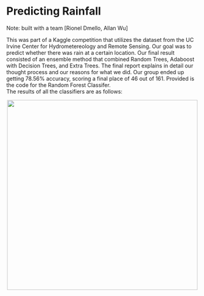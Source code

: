 # Predicting Rainfall
Note: built with a team [Rionel Dmello, Allan Wu]

This was part of a Kaggle competition that utilizes the dataset from the UC Irvine Center for Hydrometereology and Remote Sensing. Our goal was to predict whether there
was rain at a certain location. Our final result consisted of an ensemble method that combined Random Trees, Adaboost with Decision Trees, and Extra Trees. The final report
explains in detail our thought process and our reasons for what we did. Our group ended up getting 78.56% accuracy, scoring a final place of 46 out of 161. Provided is the code
for the Random Forest Classifer. 
<br/>The results of all the classifiers are as follows:
<p align="center">
  <img src="https://user-images.githubusercontent.com/47437080/121444460-6981b780-c944-11eb-8af0-31427fd699f5.png" width="500">
</p>

